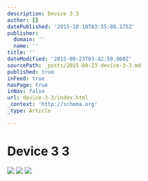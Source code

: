 ```yaml
---
description: Device 3 3
author: []
datePublished: '2015-10-10T03:55:08.175Z'
publisher:
  domain: ''
  name: ''
title: ''
dateModified: '2015-09-23T03:42:59.960Z'
sourcePath: _posts/2015-09-23-device-3-3.md
published: true
inFeed: true
hasPage: true
inNav: false
url: device-3-3/index.html
_context: 'http://schema.org'
_type: Article

---
```

# Device 3 3
![](https://the-grid-user-content.s3-us-west-2.amazonaws.com/a74024b9-58fa-4cfb-b106-729274c167fa.png)
![](https://the-grid-user-content.s3-us-west-2.amazonaws.com/5fa5fbf5-b3ea-4353-a3f5-544d55fc8b19.png)
![](https://the-grid-user-content.s3-us-west-2.amazonaws.com/513f39bd-98d5-44e8-965b-ec6990480185.png)